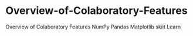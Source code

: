 # Overview-of-Colaboratory-Features
Overview of Colaboratory Features
NumPy
Pandas
Matplotlib
skiit Learn